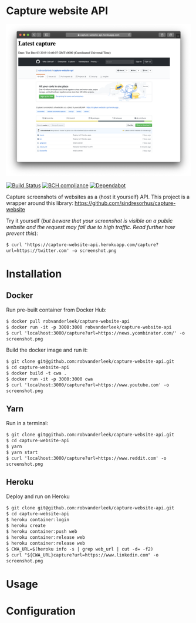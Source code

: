 # Capture website API

![Night nurse](static/screenshot.png)

[![Build Status](https://travis-ci.com/robvanderleek/capture-website-api.svg?branch=master)](https://travis-ci.com/robvanderleek/capture-website-api)
[![BCH compliance](https://bettercodehub.com/edge/badge/robvanderleek/capture-website-api?branch=master)](https://bettercodehub.com/)
[![Dependabot](https://badgen.net/badge/Dependabot/enabled/green?icon=dependabot)](https://dependabot.com/)

Capture screenshots of websites as a (host it yourself) API. This project is a wrapper around this library: https://github.com/sindresorhus/capture-website

Try it yourself (*but beware that your screenshot is visible on a public website and the request may fail due to high traffic. Read further how prevent this*):
```
$ curl 'https://capture-website-api.herokuapp.com/capture?url=https://twitter.com' -o screenshot.png
```


# Installation

## Docker

Run pre-built container from Docker Hub:
```
$ docker pull robvanderleek/capture-website-api
$ docker run -it -p 3000:3000 robvanderleek/capture-website-api
$ curl 'localhost:3000/capture?url=https://news.ycombinator.com/' -o screenshot.png
``` 

Build the docker image and run it:
```
$ git clone git@github.com:robvanderleek/capture-website-api.git
$ cd capture-website-api
$ docker build -t cwa .
$ docker run -it -p 3000:3000 cwa
$ curl 'localhost:3000/capture?url=https://www.youtube.com' -o screenshot.png
```

## Yarn

Run in a terminal:
```
$ git clone git@github.com:robvanderleek/capture-website-api.git
$ cd capture-website-api
$ yarn
$ yarn start
$ curl 'localhost:3000/capture?url=https://www.reddit.com' -o screenshot.png
```

## Heroku

Deploy and run on Heroku
```
$ git clone git@github.com:robvanderleek/capture-website-api.git
$ cd capture-website-api
$ heroku container:login
$ heroku create
$ heroku container:push web
$ heroku container:release web
$ heroku container:release web
$ CWA_URL=$(heroku info -s | grep web_url | cut -d= -f2)
$ curl "${CWA_URL}capture?url=https://www.linkedin.com" -o screenshot.png
```

# Usage

# Configuration